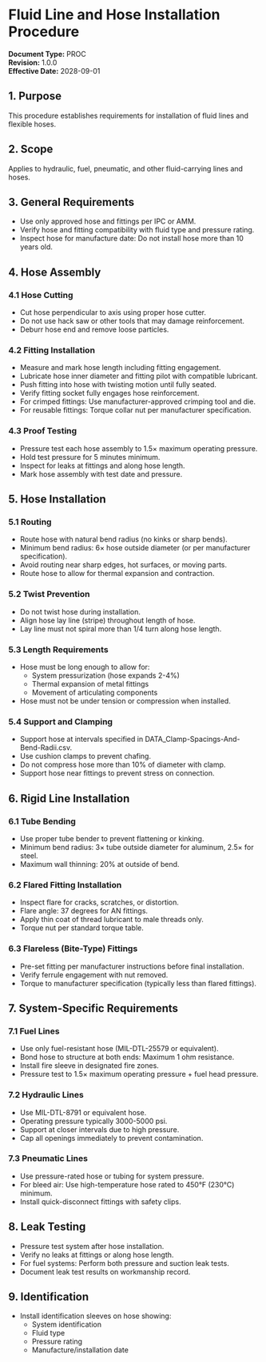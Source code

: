 # Fluid Line and Hose Installation Procedure

**Document Type:** PROC  
**Revision:** 1.0.0  
**Effective Date:** 2028-09-01

## 1. Purpose
This procedure establishes requirements for installation of fluid lines and flexible hoses.

## 2. Scope
Applies to hydraulic, fuel, pneumatic, and other fluid-carrying lines and hoses.

## 3. General Requirements
- Use only approved hose and fittings per IPC or AMM.
- Verify hose and fitting compatibility with fluid type and pressure rating.
- Inspect hose for manufacture date: Do not install hose more than 10 years old.

## 4. Hose Assembly

### 4.1 Hose Cutting
- Cut hose perpendicular to axis using proper hose cutter.
- Do not use hack saw or other tools that may damage reinforcement.
- Deburr hose end and remove loose particles.

### 4.2 Fitting Installation
- Measure and mark hose length including fitting engagement.
- Lubricate hose inner diameter and fitting pilot with compatible lubricant.
- Push fitting into hose with twisting motion until fully seated.
- Verify fitting socket fully engages hose reinforcement.
- For crimped fittings: Use manufacturer-approved crimping tool and die.
- For reusable fittings: Torque collar nut per manufacturer specification.

### 4.3 Proof Testing
- Pressure test each hose assembly to 1.5× maximum operating pressure.
- Hold test pressure for 5 minutes minimum.
- Inspect for leaks at fittings and along hose length.
- Mark hose assembly with test date and pressure.

## 5. Hose Installation

### 5.1 Routing
- Route hose with natural bend radius (no kinks or sharp bends).
- Minimum bend radius: 6× hose outside diameter (or per manufacturer specification).
- Avoid routing near sharp edges, hot surfaces, or moving parts.
- Route hose to allow for thermal expansion and contraction.

### 5.2 Twist Prevention
- Do not twist hose during installation.
- Align hose lay line (stripe) throughout length of hose.
- Lay line must not spiral more than 1/4 turn along hose length.

### 5.3 Length Requirements
- Hose must be long enough to allow for:
  - System pressurization (hose expands 2-4%)
  - Thermal expansion of metal fittings
  - Movement of articulating components
- Hose must not be under tension or compression when installed.

### 5.4 Support and Clamping
- Support hose at intervals specified in DATA_Clamp-Spacings-And-Bend-Radii.csv.
- Use cushion clamps to prevent chafing.
- Do not compress hose more than 10% of diameter with clamp.
- Support hose near fittings to prevent stress on connection.

## 6. Rigid Line Installation

### 6.1 Tube Bending
- Use proper tube bender to prevent flattening or kinking.
- Minimum bend radius: 3× tube outside diameter for aluminum, 2.5× for steel.
- Maximum wall thinning: 20% at outside of bend.

### 6.2 Flared Fitting Installation
- Inspect flare for cracks, scratches, or distortion.
- Flare angle: 37 degrees for AN fittings.
- Apply thin coat of thread lubricant to male threads only.
- Torque nut per standard torque table.

### 6.3 Flareless (Bite-Type) Fittings
- Pre-set fitting per manufacturer instructions before final installation.
- Verify ferrule engagement with nut removed.
- Torque to manufacturer specification (typically less than flared fittings).

## 7. System-Specific Requirements

### 7.1 Fuel Lines
- Use only fuel-resistant hose (MIL-DTL-25579 or equivalent).
- Bond hose to structure at both ends: Maximum 1 ohm resistance.
- Install fire sleeve in designated fire zones.
- Pressure test to 1.5× maximum operating pressure + fuel head pressure.

### 7.2 Hydraulic Lines
- Use MIL-DTL-8791 or equivalent hose.
- Operating pressure typically 3000-5000 psi.
- Support at closer intervals due to high pressure.
- Cap all openings immediately to prevent contamination.

### 7.3 Pneumatic Lines
- Use pressure-rated hose or tubing for system pressure.
- For bleed air: Use high-temperature hose rated to 450°F (230°C) minimum.
- Install quick-disconnect fittings with safety clips.

## 8. Leak Testing
- Pressure test system after hose installation.
- Verify no leaks at fittings or along hose length.
- For fuel systems: Perform both pressure and suction leak tests.
- Document leak test results on workmanship record.

## 9. Identification
- Install identification sleeves on hose showing:
  - System identification
  - Fluid type
  - Pressure rating
  - Manufacture/installation date
